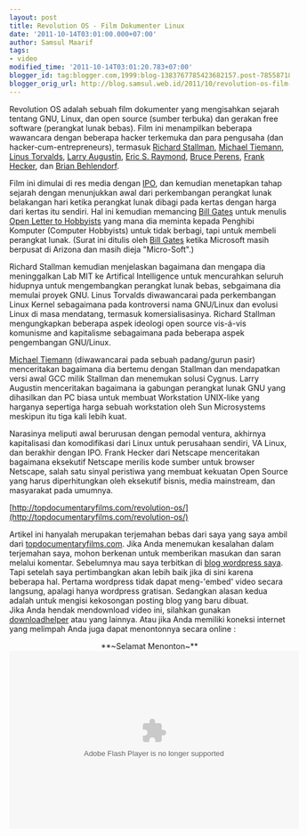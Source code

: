 ```yaml
---
layout: post
title: Revolution OS - Film Dokumenter Linux
date: '2011-10-14T03:01:00.000+07:00'
author: Samsul Maarif
tags:
- video
modified_time: '2011-10-14T03:01:20.783+07:00'
blogger_id: tag:blogger.com,1999:blog-1383767785423682157.post-7855871812991201484
blogger_orig_url: http://blog.samsul.web.id/2011/10/revolution-os-film-dokumenter-linux.html
---
```


Revolution OS adalah sebuah film dokumenter yang mengisahkan sejarah tentang GNU, Linux, dan open source (sumber terbuka) dan gerakan free software (perangkat lunak bebas). Film ini menampilkan beberapa wawancara dengan beberapa hacker terkemuka dan para pengusaha (dan hacker-cum-entrepreneurs), termasuk [Richard Stallman](http://stallman.org/), [Michael Tiemann](http://en.wikipedia.org/wiki/Michael_Tiemann), [Linus Torvalds](http://www.cs.helsinki.fi/u/torvalds/), [Larry Augustin](http://en.wikipedia.org/wiki/Larry_Augustin), [Eric S. Raymond](http://catb.org/~esr/), [Bruce Perens](http://perens.com/), [Frank Hecker](http://hecker.org/), dan [Brian Behlendorf](http://brian.behlendorf.com/).  

Film ini dimulai di res media dengan [IPO](http://en.wikipedia.org/wiki/Initial_public_offering), dan kemudian menetapkan tahap sejarah dengan menunjukkan awal dari perkembangan perangkat lunak belakangan hari ketika perangkat lunak dibagi pada kertas dengan harga dari kertas itu sendiri. Hal ini kemudian memancing [Bill Gates](http://www.microsoft.com/presspass/exec/billg/bio.mspx) untuk menulis [Open Letter to Hobbyists](http://www.blinkenlights.com/classiccmp/gateswhine.html) yang mana dia meminta kepada Penghibi Komputer (Computer Hobbyists) untuk tidak berbagi, tapi untuk membeli perangkat lunak. (Surat ini ditulis oleh [Bill Gates](http://www.microsoft.com/presspass/exec/billg/bio.mspx) ketika Microsoft masih berpusat di Arizona dan masih dieja "Micro-Soft".)  

Richard Stallman kemudian menjelaskan bagaimana dan mengapa dia meninggalkan Lab MIT ke Artifical Intelligence untuk mencurahkan seluruh hidupnya untuk mengembangkan perangkat lunak bebas, sebgaimana dia memulai proyek GNU. Linus Torvalds diwawancarai pada perkembangan Linux Kernel sebagaimana pada kontroversi nama GNU/Linux dan evolusi Linux di masa mendatang, termasuk komersialisasinya. Richard Stallman mengungkapkan beberapa aspek ideologi open source vis-á-vis komunisme and kapitalisme sebagaimana pada beberapa aspek pengembangan GNU/Linux.  

[Michael Tiemann](http://en.wikipedia.org/wiki/Michael_Tiemann) (diwawancarai pada sebuah padang/gurun pasir) menceritakan bagaimana dia bertemu dengan Stallman dan mendapatkan versi awal GCC milik Stallman dan menemukan solusi Cygnus. Larry Augustin menceritakan bagaimana ia gabungan perangkat lunak GNU yang dihasilkan dan PC biasa untuk membuat Workstation UNIX-like yang harganya sepertiga harga sebuah workstation oleh Sun Microsystems meskipun itu tiga kali lebih kuat.  

Narasinya meliputi awal berurusan dengan pemodal ventura, akhirnya kapitalisasi dan komodifikasi dari Linux untuk perusahaan sendiri, VA Linux, dan berakhir dengan IPO. Frank Hecker dari Netscape menceritakan bagaimana eksekutif Netscape merilis kode sumber untuk browser Netscape, salah satu sinyal peristiwa yang membuat kekuatan Open Source yang harus diperhitungkan oleh eksekutif bisnis, media mainstream, dan masyarakat pada umumnya.  

[http://topdocumentaryfilms.com/revolution-os/](http://topdocumentaryfilms.com/revolution-os/)  

Artikel ini hanyalah merupakan terjemahan bebas dari saya yang saya ambil dari [topdocumentaryfilms.com](http://topdocumentaryfilms.com/revolution-os/). Jika Anda menemukan kesalahan dalam terjemahan saya, mohon berkenan untuk memberikan masukan dan saran melalui komentar. Sebelumnya mau saya terbitkan di [blog wordpress saya](http://blog.samsul.web.id/). Tapi setelah saya pertimbangkan akan lebih baik jika di sini karena beberapa hal. Pertama wordpress tidak dapat meng-'embed' video secara langsung, apalagi hanya wordpress gratisan. Sedangkan alasan kedua adalah untuk mengisi kekosongan posting blog yang baru dibuat.  
Jika Anda hendak mendownload video ini, silahkan gunakan [downloadhelper](http://www.downloadhelper.net/) atau yang lainnya. Atau jika Anda memiliki koneksi internet yang melimpah Anda juga dapat menontonnya secara online :  

<div align="center">**~Selamat Menonton~**</div>

<div align="center"><embed allowfullscreen="true" flashvars="fs=true" id="VideoPlayback" src="http://video.google.com/googleplayer.swf?docId=7707585592627775409" style="height: 320px; width: 520px;" type="application/x-shockwave-flash"></div>
